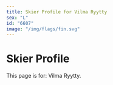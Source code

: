 ```yaml
---
title: Skier Profile for Vilma Ryytty
sex: "L"
id: "6607"
image: "/img/flags/fin.svg" 
---
```


# Skier Profile

This page is for: Vilma Ryytty.
    